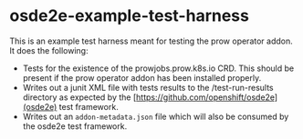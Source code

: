 # osde2e-example-test-harness

This is an example test harness meant for testing the prow operator addon. It does the following:

* Tests for the existence of the prowjobs.prow.k8s.io CRD. This should be present if the prow
  operator addon has been installed properly.
* Writes out a junit XML file with tests results to the /test-run-results directory as expected
  by the [https://github.com/openshift/osde2e](osde2e) test framework.
* Writes out an `addon-metadata.json` file which will also be consumed by the osde2e test framework.
